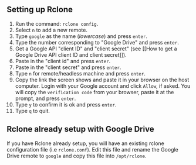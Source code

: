 ## Setting up Rclone

1. Run the command: `rclone config`. 
1. Select `n` to add a new remote. 
1. Type `google` as the name (_lowercase_) and press `enter`.
1. Type the number corresponding to "Google Drive" and press `enter`. 
1. Get a Google API "client ID" and "client secret" (see [[How to get a Google Drive API client ID and client secret]]).
1. Paste in the "client id" and press `enter`.
1. Paste in the "client secret" and press `enter`.
1. Type `n` for remote/headless machine and press `enter`.
1. Copy the link the screen shows and paste it in your browser on the host computer. Login with your Google account and click `Allow`, if asked. You will copy the `verification code` from your browser, paste it at the prompt, and press `enter`.
1. Type `y` to confirm it is ok and press `enter`. 
1. Type `q` to quit.


## Rclone already setup with Google Drive
If you have Rclone already setup, you will have an existing rclone configuration file (i.e `rclone.conf`). Edit this file and rename the Google Drive remote to `google` and copy this file into `/opt/rclone`.

